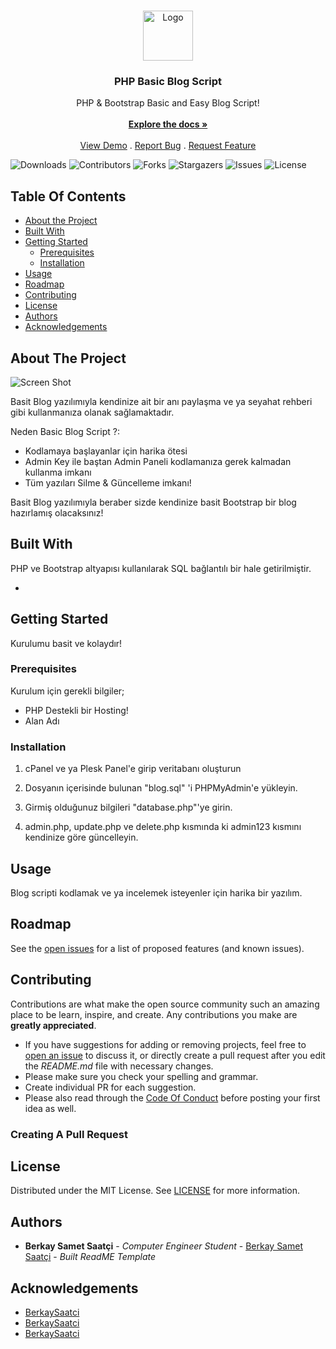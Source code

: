 <br/>
<p align="center">
  <a href="https://github.com/bsaatci16/php-basic-blog-script">
    <img src="https://readme.shaankhan.dev/images/logo.png" alt="Logo" width="80" height="80">
  </a>

  <h3 align="center">PHP Basic Blog Script</h3>

  <p align="center">
    PHP & Bootstrap Basic and Easy Blog Script!
    <br/>
    <br/>
    <a href="https://github.com/bsaatci16/php-basic-blog-script"><strong>Explore the docs »</strong></a>
    <br/>
    <br/>
    <a href="https://github.com/bsaatci16/php-basic-blog-script">View Demo</a>
    .
    <a href="https://github.com/bsaatci16/php-basic-blog-script/issues">Report Bug</a>
    .
    <a href="https://github.com/bsaatci16/php-basic-blog-script/issues">Request Feature</a>
  </p>
</p>

![Downloads](https://img.shields.io/github/downloads/bsaatci16/php-basic-blog-script/total) ![Contributors](https://img.shields.io/github/contributors/bsaatci16/php-basic-blog-script?color=dark-green) ![Forks](https://img.shields.io/github/forks/bsaatci16/php-basic-blog-script?style=social) ![Stargazers](https://img.shields.io/github/stars/bsaatci16/php-basic-blog-script?style=social) ![Issues](https://img.shields.io/github/issues/bsaatci16/php-basic-blog-script) ![License](https://img.shields.io/github/license/bsaatci16/php-basic-blog-script) 

## Table Of Contents

* [About the Project](#about-the-project)
* [Built With](#built-with)
* [Getting Started](#getting-started)
  * [Prerequisites](#prerequisites)
  * [Installation](#installation)
* [Usage](#usage)
* [Roadmap](#roadmap)
* [Contributing](#contributing)
* [License](#license)
* [Authors](#authors)
* [Acknowledgements](#acknowledgements)

## About The Project

![Screen Shot](https://readme.shaankhan.dev/images/screenshot.png)

Basit Blog yazılımıyla kendinize ait bir anı paylaşma ve ya seyahat rehberi gibi kullanmanıza olanak sağlamaktadır.

Neden Basic Blog Script ?:

* Kodlamaya başlayanlar için harika ötesi
* Admin Key ile baştan Admin Paneli kodlamanıza gerek kalmadan kullanma imkanı
* Tüm yazıları Silme & Güncelleme imkanı!

Basit Blog yazılımıyla beraber sizde kendinize basit Bootstrap bir blog hazırlamış olacaksınız!

## Built With

PHP ve Bootstrap altyapısı kullanılarak SQL bağlantılı bir hale getirilmiştir.

* []()

## Getting Started

Kurulumu basit ve kolaydır!

### Prerequisites

Kurulum için gerekli bilgiler;

* PHP Destekli bir Hosting!
* Alan Adı

### Installation

1. cPanel ve ya Plesk Panel'e girip veritabanı oluşturun

2. Dosyanın içerisinde bulunan "blog.sql" 'i PHPMyAdmin'e yükleyin.

3. Girmiş olduğunuz bilgileri "database.php"'ye girin.

4. admin.php, update.php ve delete.php kısmında ki admin123 kısmını kendinize göre güncelleyin.

## Usage

Blog scripti kodlamak ve ya incelemek isteyenler için harika bir yazılım.

## Roadmap

See the [open issues](https://github.com/bsaatci16/php-basic-blog-script/issues) for a list of proposed features (and known issues).

## Contributing

Contributions are what make the open source community such an amazing place to be learn, inspire, and create. Any contributions you make are **greatly appreciated**.
* If you have suggestions for adding or removing projects, feel free to [open an issue](https://github.com/bsaatci16/php-basic-blog-script/issues/new) to discuss it, or directly create a pull request after you edit the *README.md* file with necessary changes.
* Please make sure you check your spelling and grammar.
* Create individual PR for each suggestion.
* Please also read through the [Code Of Conduct](https://github.com/bsaatci16/php-basic-blog-script/blob/main/CODE_OF_CONDUCT.md) before posting your first idea as well.

### Creating A Pull Request



## License

Distributed under the MIT License. See [LICENSE](https://github.com/bsaatci16/php-basic-blog-script/blob/main/LICENSE.md) for more information.

## Authors

* **Berkay Samet Saatçi** - *Computer Engineer Student* - [Berkay Samet Saatçi](https://github.com/bsaatci16/) - *Built ReadME Template*

## Acknowledgements

* [BerkaySaatci](https://github.com/bsaatci16/)
* [BerkaySaatci](https://github.com/bsaatci16/)
* [BerkaySaatci](https://github.com/bsaatci16/)
